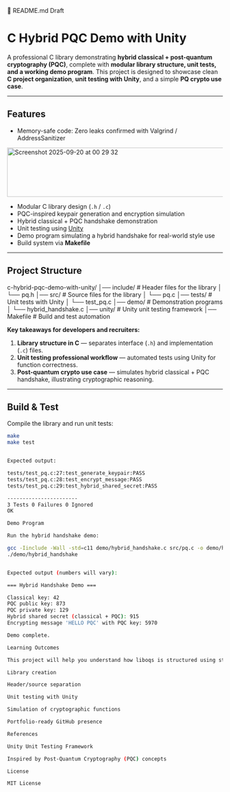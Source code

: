 🔹 README.md Draft
# C Hybrid PQC Demo with Unity

A professional C library demonstrating **hybrid classical + post-quantum cryptography (PQC)**, complete with **modular library structure, unit tests, and a working demo program**. This project 
is designed to showcase clean **C project organization**, **unit testing with Unity**, and a simple **PQ crypto use case**.

---

## Features

- Memory-safe code: Zero leaks confirmed with Valgrind / AddressSanitizer

<img width="505" height="115" alt="Screenshot 2025-09-20 at 00 29 32" src="https://github.com/user-attachments/assets/397f7851-f28c-4d30-bedd-abc3abe84d49" />

- Modular C library design (`.h` / `.c`)  
- PQC-inspired keypair generation and encryption simulation  
- Hybrid classical + PQC handshake demonstration  
- Unit testing using [Unity](https://github.com/ThrowTheSwitch/Unity)  
- Demo program simulating a hybrid handshake for real-world style use  
- Build system via **Makefile**

---

## Project Structure



c-hybrid-pqc-demo-with-unity/
│── include/ # Header files for the library
│ └── pq.h
│── src/ # Source files for the library
│ └── pq.c
│── tests/ # Unit tests with Unity
│ └── test_pq.c
│── demo/ # Demonstration programs
│ └── hybrid_handshake.c
│── unity/ # Unity unit testing framework
│── Makefile # Build and test automation


**Key takeaways for developers and recruiters:**

1. **Library structure in C** — separates interface (`.h`) and implementation (`.c`) files.  
2. **Unit testing professional workflow** — automated tests using Unity for function correctness.  
3. **Post-quantum crypto use case** — simulates hybrid classical + PQC handshake, illustrating cryptographic reasoning.

---

## Build & Test

Compile the library and run unit tests:

```bash
make
make test


Expected output:

tests/test_pq.c:27:test_generate_keypair:PASS
tests/test_pq.c:28:test_encrypt_message:PASS
tests/test_pq.c:29:test_hybrid_shared_secret:PASS

-----------------------
3 Tests 0 Failures 0 Ignored 
OK

Demo Program

Run the hybrid handshake demo:

gcc -Iinclude -Wall -std=c11 demo/hybrid_handshake.c src/pq.c -o demo/hybrid_handshake
./demo/hybrid_handshake


Expected output (numbers will vary):

=== Hybrid Handshake Demo ===

Classical key: 42
PQC public key: 873
PQC private key: 129
Hybrid shared secret (classical + PQC): 915
Encrypting message 'HELLO PQC' with PQC key: 5970

Demo complete.

Learning Outcomes

This project will help you understand how liboqs is structured using standard C library design in the context of terminating post-quantum handshakes:

Library creation

Header/source separation

Unit testing with Unity

Simulation of cryptographic functions

Portfolio-ready GitHub presence

References

Unity Unit Testing Framework

Inspired by Post-Quantum Cryptography (PQC) concepts

License

MIT License
